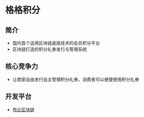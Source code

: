 # 格格积分

## 简介
- 国内首个运用区块链底层技术的会员积分平台
- 区块链打造的积分礼券发行与管理系统

## 核心竞争力
- 让商家自由发行自主管理积分礼券，消费者可以便捷使用积分礼券


## 开发平台
- [布比区块链](../../组织/区块链/布比区块链.md)

